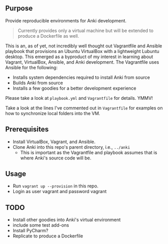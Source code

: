 ## Purpose ##

Provide reproducible environments for Anki development.

> Currently provides only a virtual machine but will be extended to produce a 
> Dockerfile as well.

This is an, as of yet, not incredibly well thought out Vagrantfile and Ansible 
playbook that provisions an Ubuntu VirtualBox with a lightweight Lubuntu desktop.
This emerged as a byproduct of my interest in learning about Vagrant, VirtualBox, 
Ansible, and Anki development. The Vagrantfile uses Ansible for the following:

- Installs system dependencies required to install Anki from source
- Builds Anki from source
- Installs a few goodies for a better development experience

Please take a look at `playbook.yml` and `Vagrantfile` for details.  YMMV!

Take a look at the lines I've commented out in `Vagrantfile` for examples on how 
to synchronize local folders into the VM.

## Prerequisites ##

 - Install VirtualBox, Vagrant, and Ansible.
 - Clone Anki into this repo's parent directory, i.e., `../anki`
   - This is important as the Vagrantfile and playbook assumes that is where 
     Anki's source code will be.

## Usage ##

 - Run `vagrant up --provision` in this repo.
 - Login as user vagrant and password vagrant

## TODO ##

- Install other goodies into Anki's virtual environment
- include some test add-ons
- Install PyCharm?
- Replicate to produce a Dockerfile

